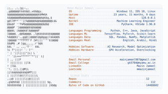 <picture>
  <source srcset="https://raw.githubusercontent.com/mmazinjameel/mmazinjameel/main/dark_mode.svg?v=1760458366" media="(prefers-color-scheme: dark)">
  <img src="https://raw.githubusercontent.com/mmazinjameel/mmazinjameel/main/light_mode.svg?v=1760458366">
</picture>
